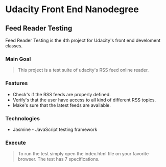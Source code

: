 # Udacity Front End Nanodegree
## Feed Reader Testing
Feed Reader Testing is the 4th project for Udacity's front end develoment classes.
### Main Goal
> This project is a test suite of udacity's RSS feed online reader.
### Features
  - Check's if the RSS feeds are properly defined.
  - Verify's that the user have access to all kind of different RSS topics.
  - Make's sure that the latest feeds are available.
### Technologies
* Jasmine - JavaScript testing framework
### Execute

>To run the test simply open the index.html file on your favorite browser. The test has 7 specifications.
